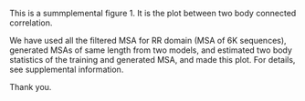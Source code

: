This is a summplemental figure 1. It is the plot between two body connected correlation.

We have used all the filtered MSA for RR domain (MSA of 6K sequences), generated MSAs of same length from two models, and estimated two body statistics of the training and generated MSA, and made this plot. For details, see supplemental information.

Thank you.

